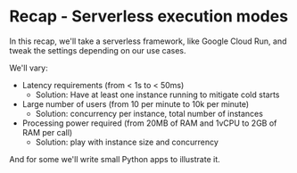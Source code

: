 # Recap - Serverless execution modes

In this recap, we'll take a serverless framework, like Google Cloud Run, and tweak the settings depending on our use cases.

We'll vary:

- Latency requirements (from < 1s to < 50ms)
  - Solution: Have at least one instance running to mitigate cold starts
- Large number of users (from 10 per minute to 10k per minute)
  - Solution: concurrency per instance, total number of instances
- Processing power required (from 20MB of RAM and 1vCPU to 2GB of RAM per call)
  - Solution: play with instance size and concurrency

And for some we'll write small Python apps to illustrate it.
